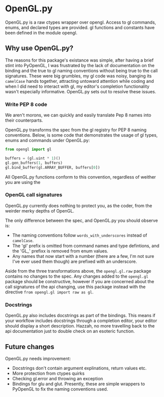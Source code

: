 # OpenGL.py

OpenGL.py is a raw ctypes wrapper over opengl. Access to gl commands, enums, and declared types are provided.
gl functions and constants have been defined in the module opengl.

## Why use OpenGL.py?

The reasons for this package's existance was simple, after having a brief stint into PyOpenGL, I was frustrated by
the lack of documentation on the binding and the true to gl naming conventions without being true to the call signatures.
These were big grumbles, my gl code was noisy, banging its `camelCase` hands together, attracting untoward attention while
coding and when I did need to interact with gl, my editor's completion functionality wasn't especially informative.
OpenGL.py sets out to resolve these issues.

### Write PEP 8 code
We aren't morons, we can quickly and easily translate Pep 8 names into their counterparts.

OpenGL.py transforms the spec from the gl registry for PEP 8 naming conventions.
Below, is some code that demonstrates the usage of gl types, enums and commands under OpenGL.py:

```python
from opengl import gl

buffers = (gl.uint * 1)()
gl.gen_buffers(1, buffers)
gl.bind_buffer(gl.ARRAY_BUFFER, buffers[0])
```

All OpenGL.py functions conform to this convention, regardless of weither you are using the 

### OpenGL call signatures
OpenGL.py currently does nothing to protect you, as the coder, from the weirder merky depths of OpenGL.

The only difference between the spec, and OpenGL.py you should observe is:
* The naming conventions follow `words_with_underscores` instead of `camelCase`.
* The 'gl' prefix is omitted from command names and type defintions, and the 'GL_' prefixx is removed from enum values.
* Any names that now start with a number (there are a few, I'm not sure I've ever used them though) are prefixed with an underscore.

Aside from the three transformations above, the `opengl.gl.raw` package contains no changes to the spec.
Any changes added to the `opengl.gl` package should be constructive, however if you are concerned about the call signatures
of the api changing, use this package instead with the directive `from opengl.gl import raw as gl`.

### Docstrings
OpenGL.py also includes docstrings as part of the bindings.
This means if your workflow includes docstrings through a completion editor, your editor should display a short description.
Hazzah, no more travelling back to the api documentation just to double check on an esoteric function.

## Future changes
OpenGL.py needs improvement:
* Docstrings don't contain argument explinations, return values etc.
* More protection from ctypes quirks
* Checking gl.error and throwing an exception
* Bindings for glu and glut. Presently, these are simple wrappers to PyOpenGL to fix the naming conventions used.
